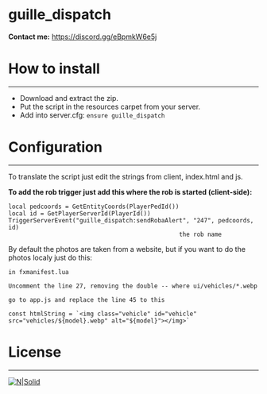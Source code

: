 # guille_dispatch

**Contact me:**
https://discord.gg/eBpmkW6e5j



# How to install
---
  - Download and extract the zip.
  - Put the script in the resources carpet from your server.
  - Add into server.cfg:  `ensure guille_dispatch`
   
  
# Configuration
---

To translate the script just edit the strings from client, index.html and js.

**To add the rob trigger just add this where the rob is started (client-side):**

```
local pedcoords = GetEntityCoords(PlayerPedId())
local id = GetPlayerServerId(PlayerId())
TriggerServerEvent("guille_dispatch:sendRobaAlert", "247", pedcoords, id)
                                                the rob name
```

By default the photos are taken from a website, but if you want to do the photos localy just do this:

`in fxmanifest.lua`

```
Uncomment the line 27, removing the double -- where ui/vehicles/*.webp
```

`go to app.js and replace the line 45 to this`
``` 
const htmlString = `<img class="vehicle" id="vehicle" src="vehicles/${model}.webp" alt="${model}"></img>`
```
# License
---
[![N|Solid](https://i.creativecommons.org/l/by-nc/4.0/88x31.png)](https://creativecommons.org/)




